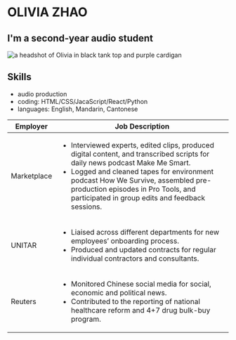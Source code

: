 # OLIVIA ZHAO
## I'm a second-year audio student


![a headshot of Olivia in black tank top and purple cardigan]()

## Skills
- audio production
- coding: HTML/CSS/JacaScript/React/Python
- languages: English, Mandarin, Cantonese

| Employer    	| Job Description                                                                                                                                                                                                                                                                                                              	|
|-------------	|------------------------------------------------------------------------------------------------------------------------------------------------------------------------------------------------------------------------------------------------------------------------------------------------------------------------------	|
| Marketplace 	| <ul><li>Interviewed experts, edited clips, produced digital content, and transcribed scripts for daily news podcast Make Me Smart.</li><li>Logged and cleaned tapes for environment podcast How We Survive, assembled pre-production episodes in Pro Tools, and participated in group edits and feedback sessions.</li></ul> 	|
| UNITAR      	| <ul><li>Liaised across different departments for new employees’ onboarding process.</li><li>Produced and updated contracts for regular individual contractors and consultants.</li></ul>                                                                                                                                     	|
| Reuters     	| <ul><li>Monitored Chinese social media for social, economic and political news.</li><li>Contributed to the reporting of national healthcare reform and 4+7 drug bulk-buy program.</li></ul>                                                                                                                                  	|
